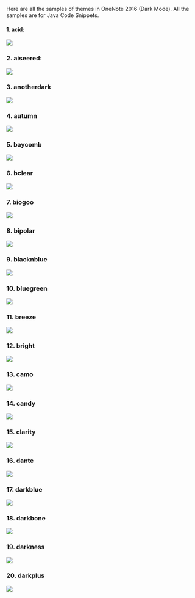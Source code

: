 Here are all the samples of themes in OneNote 2016 (Dark Mode). All the samples are for Java Code Snippets.

#### 1. acid:
![](Samples_Images/1_acid_demo.png)
### 2. aiseered:
![](Samples_Images/2_aiseered_demo.png)
### 3. anotherdark
![](Samples_Images/3_anotherdark_demo.png)
### 4. autumn
![](Samples_Images/3_anotherdark_demo.png)
### 5. baycomb
![](Samples_Images/5_baycomb_demo.png)
### 6. bclear
![](Samples_Images/6_bclear_demo.png)
### 7. biogoo
![](Samples_Images/7_biogoo_demo.png)
### 8. bipolar
![](Samples_Images/8_bipolar_demo.png)
### 9. blacknblue
![](Samples_Images/9_blacknblue_demo.png)
### 10. bluegreen
![](Samples_Images/10_bluegreen_demo.png)
### 11. breeze
![](Samples_Images/11_breeze_demo.png)
### 12. bright
![](Samples_Images/12_bright_demo.png)
### 13. camo
![](Samples_Images/13_camo_demo.png)
### 14. candy
![](Samples_Images/14_candy_demo.png)
### 15. clarity
![](Samples_Images/15_clarity_demo.png)
### 16. dante
![](Samples_Images/16_dante_demo.png)
### 17. darkblue
![](Samples_Images/17_darkblue_demo.png)
### 18. darkbone
![](Samples_Images/18_darkbone_demo.png)
### 19. darkness
![](Samples_Images/19_darkness_demo.png)
### 20. darkplus
![](Samples_Images/20_darkplus_demo.png)